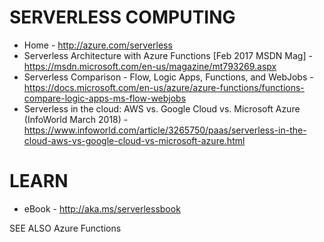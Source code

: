 # SERVERLESS COMPUTING
* Home - <http://azure.com/serverless>
* Serverless Architecture with Azure Functions [Feb 2017 MSDN Mag] - https://msdn.microsoft.com/en-us/magazine/mt793269.aspx
* Serverless Comparison - Flow, Logic Apps, Functions, and WebJobs - https://docs.microsoft.com/en-us/azure/azure-functions/functions-compare-logic-apps-ms-flow-webjobs
* Serverless in the cloud: AWS vs. Google Cloud vs. Microsoft Azure (InfoWorld March 2018) - https://www.infoworld.com/article/3265750/paas/serverless-in-the-cloud-aws-vs-google-cloud-vs-microsoft-azure.html

# LEARN
* eBook - <http://aka.ms/serverlessbook>

SEE ALSO Azure Functions
